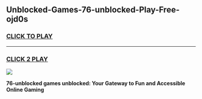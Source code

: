 
## Unblocked-Games-76-unblocked-Play-Free-ojd0s
<h3>
<a href="https://premium76.site?title=76-unblocked&ref=10A">CLICK TO PLAY</a></h3>
<hr>

<h3>
<a href="https://premium76.site?title=76-unblocked&ref=10A">CLICK 2 PLAY</a>
  
</h3>

<a href="https://premium76.site?title=76-unblocked&ref=10A"><img src="https://clearcache.store/games.png"></a>


**76-unblocked games unblocked: Your Gateway to Fun and Accessible Online Gaming**
